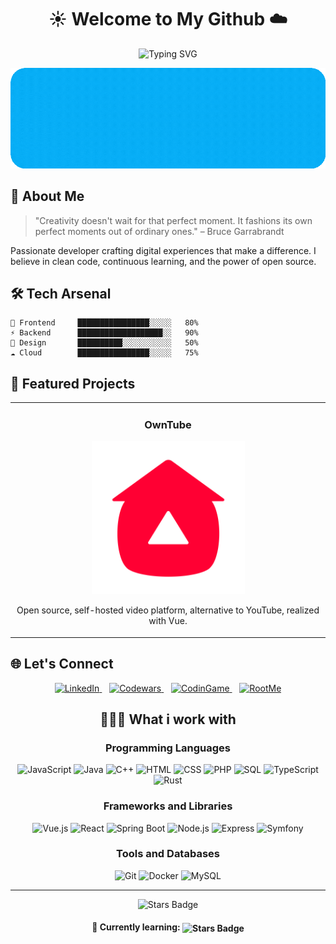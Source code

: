 <h1 align="center">☀️ Welcome to My Github ☁️</h1>

<div align="center">
  <img src="https://readme-typing-svg.demolab.com?font=Fira+Code&size=32&duration=2800&pause=1000&color=2EA2D4FF&center=true&vCenter=true&width=940&lines=Jason+Beucher+;Passionate+software+developer" alt="Typing SVG" />
</div>

<p align="center">
  <img src="banner.gif" alt="Banner Image"/>
</p>

## 🚀 About Me

> "Creativity doesn't wait for that perfect moment. It fashions its own perfect moments out of ordinary ones." – Bruce Garrabrandt

Passionate developer crafting digital experiences that make a difference. I believe in clean code, continuous learning, and the power of open source.

## 🛠️ Tech Arsenal

```text
🎯 Frontend     ████████████████░░░░░   80%
⚡ Backend      ███████████████████░░   90%
🎨 Design       ██████████░░░░░░░░░░░   50%
☁️ Cloud        ████████████████░░░░░   75%
```

## 🌟 Featured Projects

<table>
  <tr>
    <td width="50%">
      <h3 align="center">OwnTube</h3>
      <p align="center">
        <img src="OwnTube.svg" alt="OwnTube" width="50%"/>
        <p align="center">
          Open source, self-hosted video platform, alternative to YouTube, realized with Vue.
        </p>
      </p>
    </td>
</table>



## 🌐 Let's Connect

<p align="center">
  <a href="https://linkedin.com/in/jason-beucher/">
    <img src="https://img.shields.io/badge/LinkedIn-0A66C2?style=flat&logo=linkedin&logoColor=white" alt="LinkedIn" />
  </a>
  &nbsp;&nbsp;
  <a href="https://www.codewars.com/users/Spookiss">
    <img src="https://img.shields.io/badge/Codewars-B1361E?style=flat&logo=codewars&logoColor=white" alt="Codewars" />
  </a>
  &nbsp;&nbsp;
  <a href="https://www.codingame.com/profile/46a3b3392f486ab9798fc51b1a903b673412965">
    <img src="https://img.shields.io/badge/CodinGame-008C4A?style=flat&logo=codingame&logoColor=white" alt="CodinGame" />
  </a>
  &nbsp;&nbsp;
  <a href="https://www.root-me.org/Spookiss">
    <img src="https://img.shields.io/badge/RootMe-3B6F7E?style=flat&logo=rootme&logoColor=white" alt="RootMe" />
  </a>

</p>

<div align="center">

## 👨🏻‍💻 What i work with
### Programming Languages
![JavaScript](https://img.shields.io/badge/JavaScript-FFEA00?style=flat&logo=javascript&logoColor=black)
![Java](https://img.shields.io/badge/Java-007396?style=flat&logo=java&logoColor=white)
![C++](https://img.shields.io/badge/C++-00599C?style=flat&logo=c%2B%2B&logoColor=white)
![HTML](https://img.shields.io/badge/HTML-E34F26?style=flat&logo=html5&logoColor=white)
![CSS](https://img.shields.io/badge/CSS-1572B6?style=flat&logo=css3&logoColor=white)
![PHP](https://img.shields.io/badge/PHP-777BB4?style=flat&logo=php&logoColor=white)
![SQL](https://img.shields.io/badge/SQL-4479A1?style=flat&logo=mysql&logoColor=white)
![TypeScript](https://img.shields.io/badge/TypeScript-007ACC?style=flat&logo=typescript&logoColor=white)
![Rust](https://img.shields.io/badge/Rust-000000?style=flat&logo=rust&logoColor=white)

### Frameworks and Libraries
![Vue.js](https://img.shields.io/badge/Vue.js-4FC08D?style=flat&logo=vue.js&logoColor=white)
![React](https://img.shields.io/badge/React-61DAFB?style=flat&logo=react&logoColor=black)
![Spring Boot](https://img.shields.io/badge/Spring%20Boot-6DB33F?style=flat&logo=spring&logoColor=white)
![Node.js](https://img.shields.io/badge/Node.js-339933?style=flat&logo=nodedotjs&logoColor=white)
![Express](https://img.shields.io/badge/Express.js-404D59?style=flat&logo=express&logoColor=white)
![Symfony](https://img.shields.io/badge/Symfony-black?style=flat&logo=symfony&logoColor=white)

### Tools and Databases
![Git](https://img.shields.io/badge/Git-F05032?style=flat&logo=git&logoColor=white)
![Docker](https://img.shields.io/badge/Docker-2496ED?style=flat&logo=docker&logoColor=white)
![MySQL](https://img.shields.io/badge/MySQL-4479A1?style=flat&logo=mysql&logoColor=white)

</div>

---

<p align="center">
  <img src="https://img.shields.io/github/stars/JasonBeucher" alt="Stars Badge"/>
</p>

<h4 align="center">
  🌱 Currently learning: <img align="center" src="https://img.shields.io/badge/Rust-000000?style=flat&logo=rust&logoColor=white" alt="Stars Badge"/><br>
</h4>
